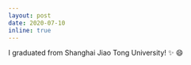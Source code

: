 ```yaml
---
layout: post
date: 2020-07-10
inline: true
---
```


I graduated from Shanghai Jiao Tong University!   :sparkles: :smile:

